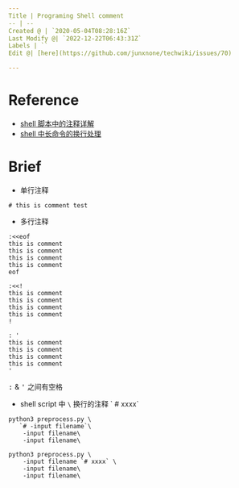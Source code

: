 ```yaml
---
Title | Programing Shell comment
-- | --
Created @ | `2020-05-04T08:28:16Z`
Last Modify @| `2022-12-22T06:43:31Z`
Labels | ``
Edit @| [here](https://github.com/junxnone/techwiki/issues/70)

---
```

# Reference
- [shell 脚本中的注释详解](https://www.cnblogs.com/dylancao/p/11797412.html)
- [shell 中长命令的换行处理](https://www.cnblogs.com/Wayou/p/line_break_for_long_shell_command.html)

# Brief

- 单行注释

```
# this is comment test
```

- 多行注释

```
:<<eof
this is comment
this is comment
this is comment
this is comment
eof
```
```
:<<!
this is comment
this is comment
this is comment
this is comment
!
```
```
: '
this is comment
this is comment
this is comment
this is comment
'
```

<kbd>:</kbd> & <kbd>'</kbd> 之间有空格

- shell script 中 `\` 换行的注释 \` # xxxx\`

```
python3 preprocess.py \
   `# -input filename`\
    -input filename\
    -input filename\
```
```
python3 preprocess.py \
    -input filename `# xxxx` \
    -input filename\
    -input filename\
```

